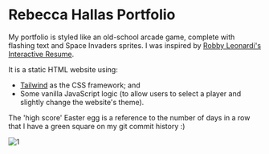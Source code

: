 # Rebecca Hallas Portfolio

My portfolio is styled like an old-school arcade game, complete with flashing text and Space Invaders sprites.
I was inspired by [Robby Leonardi's Interactive Resume](http://www.rleonardi.com/interactive-resume/).

It is a static HTML website using: 
- [Tailwind](https://tailwindcss.com/docs) as the CSS framework; and 
- Some vanilla JavaScript logic (to allow users to select a player and slightly change the website's theme).

The 'high score' Easter egg is a reference to the number of days in a row that I have a green square on my git commit history :)

![1](https://user-images.githubusercontent.com/77651862/120565969-4f3a6c00-c462-11eb-875a-376b90d6c97a.png)
